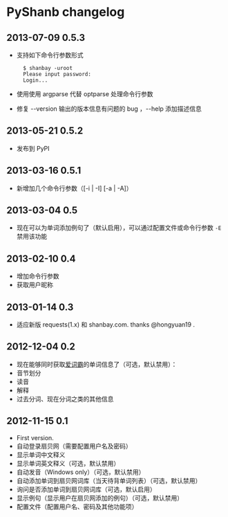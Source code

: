 # PyShanb changelog

## 2013-07-09 0.5.3

* 支持如下命令行参数形式

        $ shanbay -uroot
        Please input password:
        Login...
* 使用使用 argparse 代替 optparse 处理命令行参数
* 修复 --version 输出的版本信息有问题的 bug ，--help 添加描述信息


## 2013-05-21 0.5.2

* 发布到 PyPI


## 2013-03-16 0.5.1

* 新增加几个命令行参数（[-i | -I] [-a | -A]）


## 2013-03-04 0.5

* 现在可以为单词添加例句了（默认启用），可以通过配置文件或命令行参数 `-E`
禁用该功能


## 2013-02-10 0.4

* 增加命令行参数
* 获取用户昵称


## 2013-01-14 0.3

* 适应新版 requests(1.x) 和 shanbay.com. thanks @hongyuan19 .


## 2012-12-04 0.2

* 现在能够同时获取[爱词霸](http://www.iciba.com)的单词信息了（可选，默认禁用）：
 * 音节划分
 * 读音
 * 解释
 * 过去分词、现在分词之类的其他信息


## 2012-11-15 0.1

* First version.
 * 自动登录扇贝网（需要配置用户名及密码）
 * 显示单词中文释义
 * 显示单词英文释义（可选，默认禁用）
 * 自动发音（Windows only）（可选，默认禁用）
 * 自动添加单词到扇贝网词库（当天待背单词列表）（可选，默认禁用）
 * 询问是否添加单词到扇贝网词库（可选，默认启用）
 * 显示例句（显示用户在扇贝网添加的例句）（可选，默认禁用）
 * 配置文件（配置用户名、密码及其他功能项）
